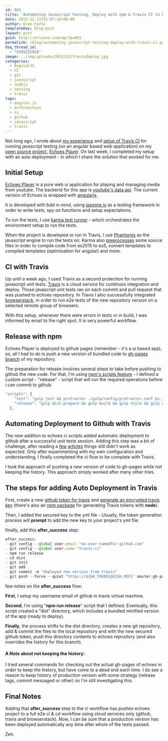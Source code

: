 ```yaml
---
id: 865
title: 'Automating Javascript Testing, Deploy with npm & Travis CI to Github (part 3)'
date: 2015-12-11T15:07:42+00:00
author: Oren Farhi 
templateKey: blog-post
layout: post
guid: http://orizens.com/wp/?p=865
permalink: /blog/automating-javascript-testing-deploy-with-travis-ci-part-3/
dsq_thread_id:
  - "4395222818"
image: ../img/uploads/2015/12/travisdeploy.jpg
categories:
  - AngularJS
  - CI
  - git
  - javascript
  - nodejs
  - testing
  - travis
tags:
  - angular.js
  - architecture
  - ci
  - github
  - javascript
  - travis
---
```

Not long ago, I wrote about <a href="http://orizens.com/wp/blog/first-steps-in-setting-up-travis-ci-to-your-javascript-project/" target="_blank">my experience</a> and <a href="http://orizens.com/wp/blog/my-setup-for-testing-js-with-jasmine-karma-phantomjs-angularjs/" target="_blank">setup of Travis CI</a> for running javascript testing (on an angular based web application) on my <a href="http://github.com/orizens/echoes" target="_blank">open source project</a>, <a href="http://echotu.be" target="_blank">Echoes Player</a>. On last week, I completed my setup with an auto deployment - in which I share the solution that worked for me.<!--more-->

## Initial Setup

<a href="http://echotu.be" target="_blank">Echoes Player</a> is a pure web ui application for playing and managing media from youtube. The backend for this app is <a href="https://developers.google.com/youtube/v3/docs/" target="_blank">youtube's data api</a>. The current version of Echoes is wrapped with <a href="http://angularjs.org" target="_blank">angularjs</a>.

It is developed with bdd in mind, using <a href="http://jasmine.github.io/2.3/introduction.html" target="_blank">jasmine.js</a> as a testing framework in order to write tests, spy on functions and setup expectations.

To run the tests, I use <a href="http://karma-runner.github.io/" target="_blank">karma test runner</a> - which orchestrates the environment setup to run the tests.

When the project is developed or run in Travis, I use <a href="http://phantomjs.org/" target="_blank">Phantomjs</a> as the javascript engine to run the tests on. Karma also <a href="http://karma-runner.github.io/0.13/config/preprocessors.html" target="_blank">preprocesses</a> some source files in order to compile code from es2015 to es5, convert templates to compiled templates (optimisation for angular) and more.

## CI with Travis

Up until a week ago, I used Travis as a second protection for running javascript unit tests. <a href="http://travis-ci.org" target="_blank">Travis</a> is a cloud service for continuos integration and deploy. Those javascript unit tests ran on each commit and pull request that was pushed to echoes repository. In Travis I also successfully integrated <a href="http://browserstack.com/" target="_blank">browserstack</a>, in order to run e2e tests of the new repository version on a selected remote group of browsers.

With this setup, whenever there were errors in tests or in build, I was informed by email to the right spot. It is very powerful workflow.

## Release with npm

Echoes Player is deployed to github pages (remember - it's a ui based app), so, all I had to do is push a new version of bundled code to <a href="https://github.com/orizens/echoes/tree/gh-pages" target="_blank">gh-pages branch</a> of my repository.

The preparation for release involves several steps to take before pushing to github the new code. For that, I'm using <a href="https://docs.npmjs.com/misc/scripts" target="_blank">npm's scripts feature</a> - I defined a custom script - "release" - script that will run the required operations before i can commit to github.

```typescript
"scripts": {
    "test": "gulp test && protractor ./gulp/config/protractor.conf.bs.js",
    "release": "gulp dist:prepare && gulp build && gulp style && gulp assets && gulp dist && gulp dist:rev"
  },
```

## Automating Deployment to Github with Travis

The new addition to echoes ci scripts added automatic deployment to github after a successful unit tests session. Adding this step was a bit of challenge, after reading a <a href="https://gist.github.com/domenic/ec8b0fc8ab45f39403dd" target="_blank">few</a> <a href="http://benlimmer.com/2013/12/26/automatically-publish-javadoc-to-gh-pages-with-travis-ci/" target="_blank">articles</a> things still didn't work as expected. Only after experimenting with my own configuration and understanding, I finally completed the ci flow to be complete with Travis.

I took the approach of pushing a new version of code to gh-pages while not keeping the history. This approach simply worked after many other tries.

## The steps for adding Auto Deployment in Travis

First, create a new <a href="https://github.com/settings/tokens" target="_blank">github token for travis</a> and <a href="https://docs.travis-ci.com/user/encryption-keys/" target="_blank">generate an encrypted travis key</a> (there's also an <a href="https://www.npmjs.com/package/travis-encrypt" target="_blank">npm package</a> for generating Travis tokens with **node**).

Then, I added the secured key to the yml file - Usually, the token generation process will **prompt** to add the new key to your project's yml file.

finally, add this **after_success** step:

```typescript
after_success:
- git config --global user.email "mu-user-name@for-github.com"
- git config --global user.name "travis-ci"
- npm run release
- cd dist
- git init
- git add .
- git commit -m "deployed new version from travis"
- git push --force --quiet "https://${GH_TOKEN}@${GH_REF}" master:gh-pages > /dev/null 2>&1
```

few notes on the **after_success** flow:

**First**, I setup my username email of github in travis virtual machine.

**Second**, I'm using "**npm run release**" script that I defined. Eventually, this script created a "dist" directory, which includes a bundled minified version of the app (ready to deploy).

**Finally**, the process shifts to the dist directory, creates a new git repository, add & commit the files to the local repository and with the new secured github token, push this directory contents to echoes repository (and also overrides the history for this branch).

#### A Note about not keeping the history:

I tried several commands for checking out the actual gh-pages of echoes in order to keep the history, but have come to a dead end each time. I do see a reason to keep history of production version with some strategy (release tags, commit messaged or other) so I'm still investigating this.

## Final Notes

Adding that **after_success** step to the ci workflow has pushes echoes project to a full e2e ci & cd workflow using cloud services only (github, travis and browserstack). Now, I can be sure that a production version has been deployed automatically any time after whole of the tests passed.

Zen.